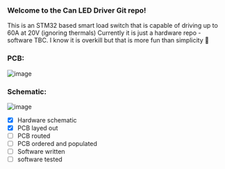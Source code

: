 ### Welcome to the Can LED Driver Git repo!

This is an STM32 based smart load switch that is capable of driving up to 60A at 20V (ignoring thermals)
Currently it is just a hardware repo - software TBC.  I know it is overkill but that is more fun than simplicity :seal:

### PCB:

![image](https://github.com/JackUlbrichBaker/CLD/assets/87808632/fc9ffb2f-c5f4-4c57-9e06-4dee5094f19a)

### Schematic:

![image](https://github.com/JackUlbrichBaker/CLD/assets/87808632/312c23a9-52f8-42aa-9e7e-1d4cf0356e93)


- [x] Hardware schematic
- [x] PCB layed out 
- [ ] PCB routed
- [ ] PCB ordered and populated
- [ ] Software written
- [ ] software tested
